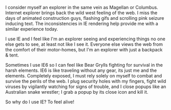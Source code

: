 I consider myself an explorer in the same vein as Magellan or Columbus. Internet explorer brings back the
wild west feeling of the web. I miss the days of animated construction guys, flashing gifs and scrolling
pink seizure inducing text. The inconsistencies in IE rendering help provide me with a similar experience
today.

I use IE and I feel like I'm an explorer seeing and experiencing things no one else gets to see, at least
not like I see it. Everyone else views the web from the comfort of their motor-homes, but I'm an explorer
with just a backpack & tent. 

Sometimes I use IE6 so I can feel like Bear Grylls fighting for survival in the harsh elements. IE6 is
like traveling without any gear, its just me and the elements. Completely exposed, I must rely solely on
myself to combat and survive the perils of the web. I plug security holes with my fingers, fight wild
viruses by vigilantly watching for signs of trouble, and I close popups like an Australian snake
wrestler; I grab a popup by its close icon and kill it.

So why do I use IE? To feel alive!